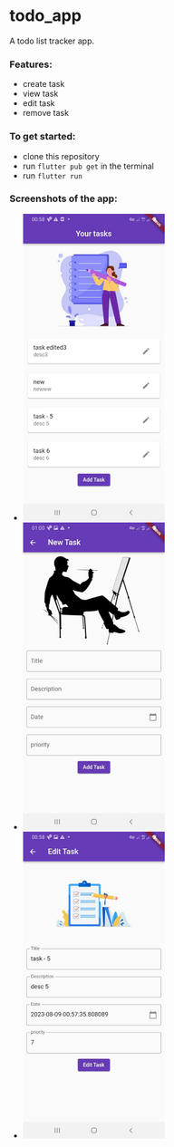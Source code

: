 # todo_app

A todo list tracker app.

### Features:
- create task
- view task
- edit task
- remove task

### To get started:
- clone this repository
- run `flutter pub get` in the terminal
- run `flutter run`


### Screenshots of the app:
- <img src="assets/images/home.jpg" width=250>
- <img src="assets/images/add_task.jpg" width=250>
- <img src="assets/images/edit_task.jpg" width=250>


